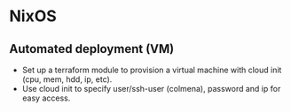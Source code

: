 # NixOS

## Automated deployment (VM)

- Set up a terraform module to provision a virtual machine with cloud init (cpu, mem, hdd, ip, etc).
- Use cloud init to specify user/ssh-user (colmena), password and ip for easy access.
